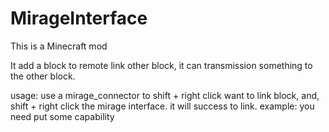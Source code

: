 # MirageInterface

This is a Minecraft mod

It add a block to remote link other block, it can transmission something to the other block.

usage:
  use a mirage_connector to shift + right click want to link block, and, shift + right click the mirage interface. it will success to link.
  example: you need put some capability 
